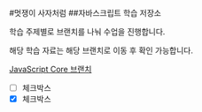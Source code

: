 <!-- 깃헙에 공유해서 프로젝트를 다른사람들이 볼 때,이런걸 하기 위한 문서구나..이런 가이드 -->

#멋쟁이 사자처럼 ##자바스크립트 학습 저장소

학습 주제별로 브랜치를 나눠 수업을 진행합니다.

해당 학습 자료는 해당 브랜치로 이동 후 확인 가능합니다.

[JavaScript Core 브랜치](http://www.naver.com)

- [ ] 체크박스
- [x] 체크박스
